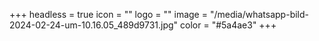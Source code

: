 +++
headless = true
icon = ""
logo = ""
image = "/media/whatsapp-bild-2024-02-24-um-10.16.05_489d9731.jpg"
color = "#5a4ae3"
+++
